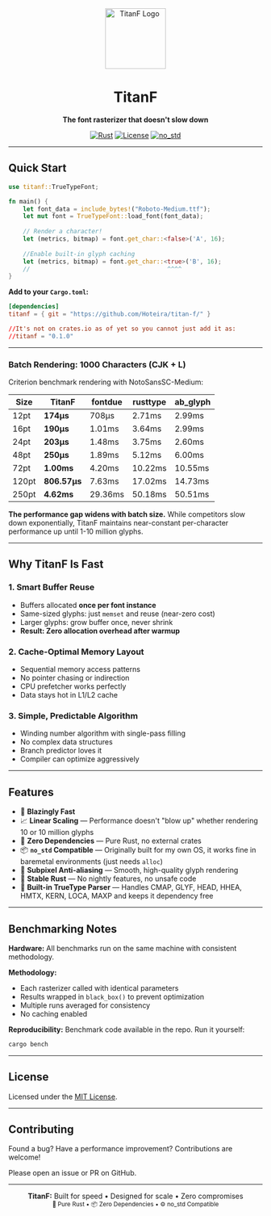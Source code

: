 <div align="center">
  <img src="https://github.com/Hoteira/titan-f/tree/master/img/icon.png" alt="TitanF Logo" width="120" height="120">
  
  # TitanF
  
  **The font rasterizer that doesn't slow down**
  
  [![Rust](https://img.shields.io/badge/rust-%23000000.svg?style=flat&logo=rust&logoColor=white)](https://www.rust-lang.org/)
  [![License](https://img.shields.io/badge/license-MIT-blue.svg)](LICENSE-MIT)
  [![no_std](https://img.shields.io/badge/no__std-compatible-success.svg)](https://docs.rust-embedded.org/book/)

</div>

---

## Quick Start
```rust
use titanf::TrueTypeFont;

fn main() {
    let font_data = include_bytes!("Roboto-Medium.ttf");
    let mut font = TrueTypeFont::load_font(font_data);
    
    // Render a character!
    let (metrics, bitmap) = font.get_char::<false>('A', 16);
    
    //Enable built-in glyph caching
    let (metrics, bitmap) = font.get_char::<true>('B', 16);
    //                                      ^^^^
}
```

**Add to your `Cargo.toml`:**
```toml
[dependencies]
titanf = { git = "https://github.com/Hoteira/titan-f/" }

//It's not on crates.io as of yet so you cannot just add it as:
//titanf = "0.1.0"
```

---



### Batch Rendering: 1000 Characters (CJK + L)

Criterion benchmark rendering with NotoSansSC-Medium:

| Size | TitanF | fontdue | rusttype | ab_glyph | 
|------|--------|---------|----------|----------|
| 12pt | **174µs** | 708µs | 2.71ms | 2.99ms |
| 16pt | **190µs** | 1.01ms | 3.64ms | 2.99ms |
| 24pt | **203µs** | 1.48ms | 3.75ms | 2.60ms |
| 48pt | **250µs** | 1.89ms | 5.12ms | 6.00ms |
| 72pt | **1.00ms** | 4.20ms | 10.22ms | 10.55ms |
| 120pt | **806.57µs** | 7.63ms | 17.02ms | 14.73ms |
| 250pt | **4.62ms** | 29.36ms | 50.18ms | 50.51ms |

**The performance gap widens with batch size.** While competitors slow down exponentially, TitanF maintains near-constant per-character performance up until 1-10 million glyphs.

---

## Why TitanF Is Fast

### 1. Smart Buffer Reuse
- Buffers allocated **once per font instance**
- Same-sized glyphs: just `memset` and reuse (near-zero cost)
- Larger glyphs: grow buffer once, never shrink
- **Result: Zero allocation overhead after warmup**

### 2. Cache-Optimal Memory Layout
- Sequential memory access patterns
- No pointer chasing or indirection
- CPU prefetcher works perfectly
- Data stays hot in L1/L2 cache

### 3. Simple, Predictable Algorithm
- Winding number algorithm with single-pass filling
- No complex data structures
- Branch predictor loves it
- Compiler can optimize aggressively

---

## Features

- 🚀 **Blazingly Fast** 
- 📈 **Linear Scaling** — Performance doesn't "blow up" whether rendering 10 or 10 million glyphs
- 🦀 **Zero Dependencies** — Pure Rust, no external crates
- 📦 **`no_std` Compatible** — Originally built for my own OS, it works fine in baremetal environments (just needs `alloc`)
- 🎨 **Subpixel Anti-aliasing** — Smooth, high-quality glyph rendering
- 💯 **Stable Rust** — No nightly features, no unsafe code
- 🔧 **Built-in TrueType Parser** — Handles CMAP, GLYF, HEAD, HHEA, HMTX, KERN, LOCA, MAXP and keeps it dependency free

---

## Benchmarking Notes

**Hardware:** All benchmarks run on the same machine with consistent methodology.

**Methodology:**
- Each rasterizer called with identical parameters
- Results wrapped in `black_box()` to prevent optimization
- Multiple runs averaged for consistency
- No caching enabled

**Reproducibility:** Benchmark code available in the repo. Run it yourself:
```bash
cargo bench
```

---

## License

Licensed under the [MIT License](LICENSE-MIT).

---

## Contributing

Found a bug? Have a performance improvement? Contributions are welcome!

Please open an issue or PR on GitHub.

---

<div align="center">
  <strong>TitanF:</strong> Built for speed • Designed for scale • Zero compromises  
  <br><sub>🦀 Pure Rust • 📦 Zero Dependencies • ⚙️ no_std Compatible</sub>
</div>




